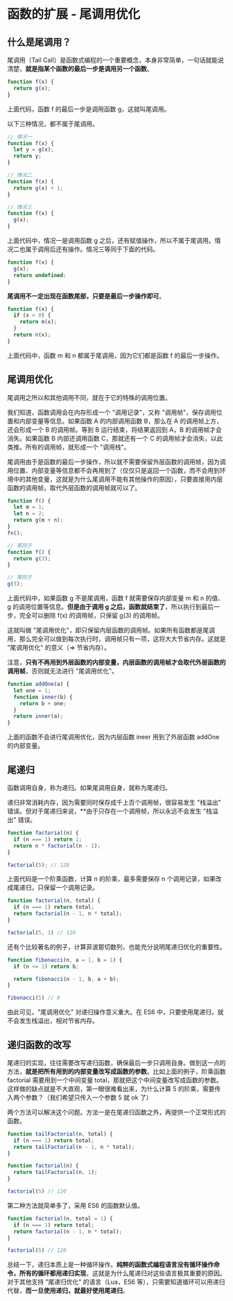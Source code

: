 # 函数的扩展 - 尾调用优化

## 什么是尾调用？

尾调用（Tail Call）是函数式编程的一个重要概念，本身非常简单，一句话就能说清楚，**就是指某个函数的最后一步是调用另一个函数**。

```javascript
function f(x) {
  return g(x);
}
```

上面代码，函数 f 的最后一步是调用函数 g，这就叫尾调用。

以下三种情况，都不属于尾调用。

```javascript
// 情况一
function f(x) {
  let y = g(x);
  return y;
}

// 情况二
function f(x) {
  return g(x) + 1;
}

// 情况三
function f(x) {
  g(x);
}
```

上面代码中，情况一是调用函数 g 之后，还有赋值操作，所以不属于尾调用。情况二也属于调用后还有操作。情况三等同于下面的代码。

```javascript
function f(x) {
  g(x);
  return undefined;
}
```

**尾调用不一定出现在函数尾部，只要是最后一步操作即可**。

```javascript
function f(x) {
  if (x > 0) {
    return m(x);
  }
  return n(x);
}
```

上面代码中，函数 m 和 n 都属于尾调用，因为它们都是函数 f 的最后一步操作。

## 尾调用优化

尾调用之所以和其他调用不同，就在于它的特殊的调用位置。

我们知道，函数调用会在内存形成一个 "调用记录"，又称 "调用帧"，保存调用位置和内部变量等信息。如果函数 A 的内部调用函数 B，那么在 A 的调用帧上方，还会形成一个 B 的调用帧。等到 B 运行结束，将结果返回到 A，B 的调用帧才会消失。如果函数 B 内部还调用函数 C，那就还有一个 C 的调用帧才会消失，以此类推。所有的调用帧，就形成一个 "调用栈"。

尾调用由于是函数的最后一步操作，所以就不需要保留外层函数的调用帧，因为调用位置、内部变量等信息都不会再用到了（仅仅只是返回一个函数，而不会用到环境中的其他变量，这就是为什么尾调用不能有其他操作的原因），只要直接用内层函数的调用帧，取代外层函数的调用帧就可以了。

```javascript
function f() {
  let m = 1;
  let n = 2;
  return g(m + n);
}
fn();

// 等同于
function f() {
  return g(3);
}

// 等同于
g(3);
```

上面代码中，如果函数 g 不是尾调用，函数 f 就需要保存内部变量 m 和 n 的值、g 的调用位置等信息。**但是由于调用 g 之后，函数就结束了**，所以执行到最后一步，完全可以删除 f(x) 的调用帧，只保留 g(3) 的调用帧。

这就叫做 "尾调用优化"，即只保留内层函数的调用帧。如果所有函数都是尾调用，那么完全可以做到每次执行时，调用帧只有一项，这将大大节省内存。这就是 "尾调用优化" 的意义（=> 节省内存）。

注意，**只有不再用到外层函数的内部变量，内层函数的调用帧才会取代外层函数的调用帧**，否则就无法进行 "尾调用优化"。

```javascript
function addOne(a) {
  let one = 1;
  function inner(b) {
    return b + one;
  }
  return inner(a);
}
```

上面的函数不会进行尾调用优化，因为内层函数 ineer 用到了外层函数 addOne 的内部变量。

## 尾递归

函数调用自身，称为递归。如果尾调用自身，就称为尾递归。

递归非常消耗内存，因为需要同时保存成千上百个调用帧，很容易发生 "栈溢出" 错误。但对于尾递归来说，**由于只存在一个调用帧，所以永远不会发生 "栈溢出"  错误。

```javascript
function factorial(n) {
  if (n === 1) return 1;
  return n * factorial(n - 1);
}

factorial(5); // 120
```

上面代码是一个阶乘函数，计算 n 的阶乘，最多需要保存 n 个调用记录，如果改成尾递归，只保留一个调用记录。

```javascript
function factorial(n, total) {
  if (n === 1) return total;
  return factorial(n - 1, n * total);
}

factorial(5, 1) // 120
```

还有个比较著名的例子，计算菲波那切数列，也能充分说明尾递归优化的重要性。

```javascript
function fibonacci(n, a = 1, b = 1) {
  if (n <= 1) return b;

  return fibonacci(n - 1, b, a + b);
}

fibonacci(5) // 8
```

由此可见，"尾调用优化" 对递归操作意义重大。在 ES6 中，只要使用尾递归，就不会发生栈溢出，相对节省内存。

## 递归函数的改写

尾递归的实现，往往需要改写递归函数，确保最后一步只调用自身。做到这一点的方法，**就是把所有用到的内部变量改写成函数的参数**。比如上面的例子，阶乘函数 factorial 需要用到一个中间变量 total，那就把这个中间变量改写成函数的参数。这样做的缺点就是不大直观，第一眼很难看出来，为什么计算 5 的阶乘，需要传入两个参数？（我们希望只传入一个参数 5 就 ok 了）

两个方法可以解决这个问题。方法一是在尾递归函数之外，再提供一个正常形式的函数。

```javascript
function tailFactorial(n, total) {
  if (n === 1) return total;
  return tailFactorial(n - 1, n * total);
}

function factorial(n) {
  return tailFactorial(n, 1);
}

factorial(5) // 120
```

第二种方法就简单多了，采用 ES6 的函数默认值。

```javascript
function factorial(n, total = 1) {
  if (n === 1) return total;
  return factorial(n - 1, n * total);
}

factorial(5) // 120
```

总结一下，递归本质上是一种循环操作。**纯粹的函数式编程语言没有循环操作命令，所有的循环都用递归实现**，这就是为什么尾递归对这些语言极其重要的原因。对于其他支持 "尾递归优化" 的语言（Lua，ES6 等），只需要知道循环可以用递归代替，**而一旦使用递归，就最好使用尾递归**。


